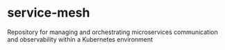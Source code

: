 # service-mesh
Repository for managing and orchestrating microservices communication and observability within a Kubernetes environment
